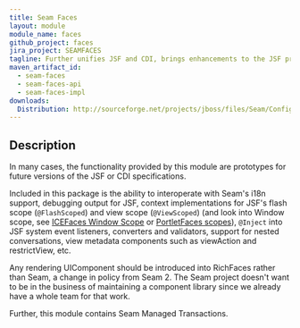 ```yaml
---
title: Seam Faces
layout: module
module_name: faces
github_project: faces
jira_project: SEAMFACES
tagline: Further unifies JSF and CDI, brings enhancements to the JSF programming model left out of the specification and integrates JSF with other Seam modules
maven_artifact_id: 
  - seam-faces
  - seam-faces-api
  - seam-faces-impl
downloads:
  Distribution: http://sourceforge.net/projects/jboss/files/Seam/Config/3.0.0.Final/seam-config-3.0.0.Final.zip/download
---
```

## Description
In many cases, the functionality provided by this module are prototypes for future versions of the JSF or CDI specifications.

Included in this package is the ability to interoperate with Seam's i18n support, debugging output for JSF, context 
implementations for JSF's flash scope (`@FlashScoped`) and view scope (`@ViewScoped`) (and look into Window scope, 
see [ICEFaces Window Scope](http://wiki.icefaces.org/display/ICE/Using+Window+Scope) 
or [PortletFaces scopes](http://www.portletfaces.org/web/fw/scopes)), `@Inject` into JSF system event listeners, 
converters and validators, support for nested conversations, view metadata components such as viewAction and restrictView, etc.

Any rendering UIComponent should be introduced into RichFaces rather than Seam, a change in policy from Seam 2. The Seam 
project doesn't want to be in the business of maintaining a component library since we already have a whole team for that work.

Further, this module contains Seam Managed Transactions.
